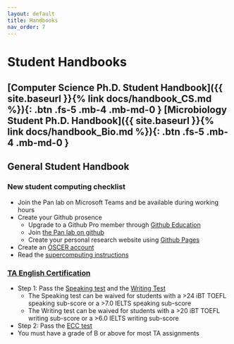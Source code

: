 ```yaml
---
layout: default
title: Handbooks
nav_order: 7
---
```



# Student Handbooks

## [Computer Science Ph.D. Student Handbook]({{ site.baseurl }}{% link docs/handbook_CS.md %}){: .btn .fs-5 .mb-4 .mb-md-0 } [Microbiology Student Ph.D. Handbook]({{ site.baseurl }}{% link docs/handbook_Bio.md %}){: .btn .fs-5 .mb-4 .mb-md-0 }

## General Student Handbook

### New student computing checklist
  - Join the Pan lab on Microsoft Teams and be available during working hours
  - Create your Github prosence
     - Upgrade to a Github Pro member through [Github Education](https://education.github.com/benefits)
     - Join [the Pan lab on github](https://github.com/thepanlab)
     - Create your personal research website using [Github Pages](https://pages.github.com/)
  - Create an [OSCER account](https://www.ou.edu/oscer/getting_started/getting_started_account)
  - Read the [supercomputing instructions](https://github.com/thepanlab/supercomputers)

### [TA English Certification](http://www.ou.edu/gradcollege/current-students/etcs/certification)
  - Step 1: Pass the [Speaking test](http://www.ou.edu/gradcollege/current-students/etcs/assessments/screening-test#speak) and the [Writing Test](http://www.ou.edu/gradcollege/current-students/etcs/assessments/screening-test#write)
     - The Speaking test can be waived for students with a >24 iBT TOEFL speaking sub-score or a >7.0 IELTS speaking sub-score
     - The Writing test can be waived for students with a >20 iBT TOEFL writing sub-score or a >6.0 IELTS writing sub-score
  - Step 2: Pass the [ECC test](http://www.ou.edu/gradcollege/current-students/etcs/assessments/ecc-test)
  - You must have a grade of B or above for most TA assignments

